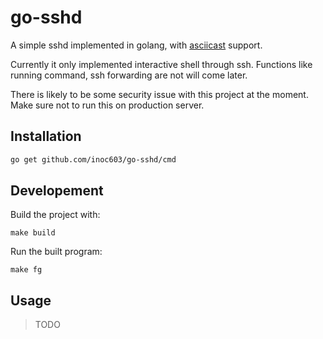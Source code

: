 # go-sshd

A simple sshd implemented in golang, with [asciicast](https://asciinema.org/) support.

Currently it only implemented interactive shell through ssh. Functions like
running command, ssh forwarding are not will come later.

There is likely to be some security issue with this project at the moment. Make
sure not to run this on production server.

## Installation

```bash
go get github.com/inoc603/go-sshd/cmd
```

## Developement

Build the project with:

```
make build
```

Run the built program:

```
make fg
```

## Usage

> TODO

